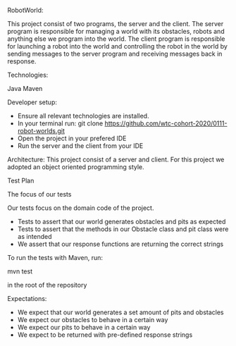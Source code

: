 RobotWorld:

This project consist of two programs, the server and the client. The server program is responsible for managing a world with its obstacles, robots and anything else we program into the world. The client program is responsible for launching a robot into the world and controlling the robot in the world by sending messages to the server program and receiving messages back in response.

Technologies:

Java
Maven


Developer setup:

* Ensure all relevant technologies are installed.
* In your terminal run: git clone https://github.com/wtc-cohort-2020/0111-robot-worlds.git
* Open the project in your prefered IDE
* Run the server and the client from your IDE


Architecture:
This project consist of a server and client. For this project we adopted an object oriented programming style.


Test Plan

The focus of our tests

Our tests focus on the domain code of the project.
* Tests to assert that our world generates obstacles and pits
  as expected
* Tests to assert that the methods in our Obstacle
  class and pit class were as intended
* We assert that our response functions are
  returning the correct strings

To run the tests with Maven, run:

mvn test

in the root of the repository

Expectations:
* We expect that our world generates a set amount of pits and obstacles
* We expect our obstacles to behave in a certain way
* We expect our pits to behave in a certain way
* We expect to be returned with pre-defined response strings

